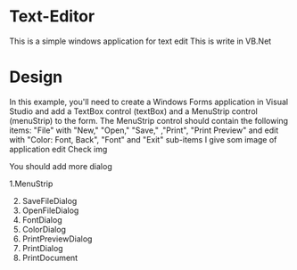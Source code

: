 # Text-Editor

This is a simple windows application for text edit 
This is write in VB.Net 

# Design

In this example, you'll need to create a Windows Forms application in Visual Studio
and add a TextBox control (textBox) and a MenuStrip control (menuStrip) to the form. 
The MenuStrip control should contain the following items: "File" with "New," "Open," "Save," ,"Print", "Print Preview" and edit with "Color: Font, Back", "Font" and "Exit" sub-items
I give som image of application edit 
Check img

You should add more dialog

1.MenuStrip

2. SaveFileDialog
3. OpenFileDialog
4. FontDialog
5. ColorDialog
6. PrintPreviewDialog
7. PrintDialog
8. PrintDocument
